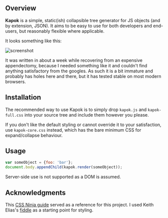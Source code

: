 Overview
--------

**Kapok** is a simple, static(ish) collapsible tree generator for JS objects (and by extension, JSON). It aims to be easy to use for both developers and end-users, but reasonably flexible where applicable.

It looks something like this:

![screenshot](FIXME)

It was written in about a week while recovering from an expensive appendectomy, because I needed something like it and couldn't find anything satisfactory from the googles. As such it is a bit immature and probably has holes here and there, but it has tested stable on most modern browsers.


Installation
------------

The recommended way to use Kapok is to simply drop `kapok.js` and `kapok-full.css` into your source tree and include them however you please.

If you don't like the default styling or cannot override it to your satisfaction, use `kapok-core.css` instead, which has the bare minimum CSS for expand/collapse behaviour.

Usage
-----

```js
var someObject = {foo: 'bar'};
document.body.appendChild(kapok.render(someObject));
```

Server-side use is not supported as a DOM is assumed.

Acknowledgments
---------------

This [CSS Ninja guide](http://www.thecssninja.com/css/css-tree-menu) served as a reference for this project. I used Keith Elias's [fiddle](http://jsfiddle.net/Friar_Broccoli/6LKc6/) as a starting point for styling.
